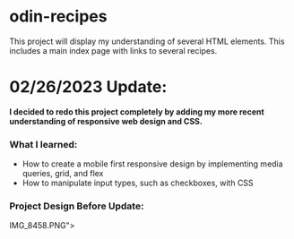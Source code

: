 # odin-recipes
This project will display my understanding of several HTML elements. This includes a main index page with links to several recipes.

<h1>02/26/2023 Update:</h1>
<strong>I decided to redo this project completely by adding my more recent understanding of responsive web design and CSS.</strong>

<h3>What I learned:</h3>

<ul>
    <li>How to create a mobile first responsive design by implementing media queries, grid, and flex</li>
    <li>How to manipulate input types, such as checkboxes, with CSS</li>
</ul>

<h3>Project Design Before Update:</h3>
<img>IMG_8458.PNG"></img>

